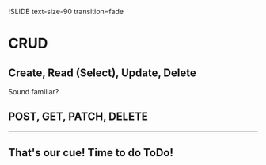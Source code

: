 !SLIDE text-size-90 transition=fade

CRUD
===

## Create, Read (Select), Update, Delete

Sound familiar?

## POST, GET, PATCH, DELETE

---

## That's our cue! Time to do ToDo!

